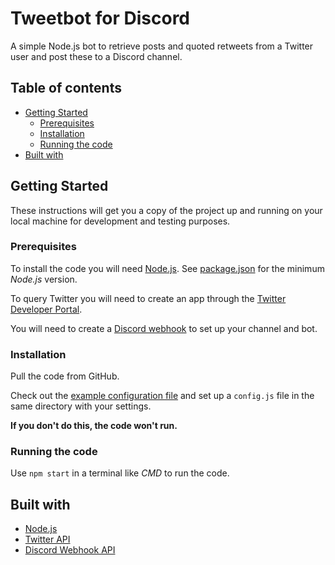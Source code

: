 # Tweetbot for Discord
A simple Node.js bot to retrieve posts and quoted retweets from a Twitter user and post these to a Discord channel.

## Table of contents
* [Getting Started](#getting-started)
    * [Prerequisites](#Prerequisites)
    * [Installation](#installation)
    * [Running the code](#running-the-code)
* [Built with](#built-with)

## Getting Started
These instructions will get you a copy of the project up and running on your local machine for development and testing purposes.

### Prerequisites
To install the code you will need [Node.js](https://nodejs.org/en/).
See [package.json](package.json) for the minimum _Node.js_ version.

To query Twitter you will need to create an app through the [Twitter Developer Portal](https://developer.twitter.com/en/portal/dashboard).

You will need to create a [Discord webhook](https://support.discord.com/hc/en-us/articles/228383668-Intro-to-Webhooks)
to set up your channel and bot.

### Installation
Pull the code from GitHub.

Check out the [example configuration file](./src/config/example.js) and set up a `config.js` file in the same directory with your settings.

**If you don't do this, the code won't run.**

### Running the code
Use `npm start` in a terminal like _CMD_ to run the code.

## Built with
* [Node.js](https://nodejs.org/en/)
* [Twitter API](https://developer.twitter.com/en/docs/twitter-api)
* [Discord Webhook API](https://discord.com/developers/docs/resources/webhook)
